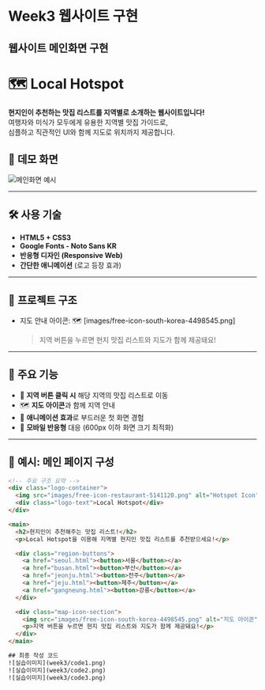 # Week3 웹사이트 구현

## 웹사이트 메인화면 구현

# 🗺️ Local Hotspot

**현지인이 추천하는 맛집 리스트를 지역별로 소개하는 웹사이트입니다!**  
여행자와 미식가 모두에게 유용한 지역별 맛집 가이드로,  
심플하고 직관적인 UI와 함께 지도로 위치까지 제공합니다.

## 📸 데모 화면

![메인화면 예시](images/screenshot-main.png) <!-- 필요 시 캡쳐 이미지 넣기 -->

---

## 🛠️ 사용 기술

- **HTML5 + CSS3**  
- **Google Fonts - Noto Sans KR**
- **반응형 디자인 (Responsive Web)**  
- **간단한 애니메이션** (로고 등장 효과)

---

## 📁 프로젝트 구조



- 지도 안내 아이콘:
  🗺️ [images/free-icon-south-korea-4498545.png]
  > 지역 버튼을 누르면 현지 맛집 리스트와 지도가 함께 제공돼요!


---

## 🧭 주요 기능

- 📍 **지역 버튼 클릭 시** 해당 지역의 맛집 리스트로 이동  
- 🗺️ **지도 아이콘**과 함께 지역 안내  
- 🎨 **애니메이션 효과**로 부드러운 첫 화면 경험  
- 📱 **모바일 반응형** 대응 (600px 이하 화면 크기 최적화)

---

## 📌 예시: 메인 페이지 구성

```html
<!-- 주요 구조 요약 -->
<div class="logo-container">
  <img src="images/free-icon-restaurant-5141120.png" alt="Hotspot Icon">
  <div class="logo-text">Local Hotspot</div>
</div>

<main>
  <h2>현지인이 추천해주는 맛집 리스트!</h2>
  <p>Local Hotspot을 이용해 지역별 현지인 맛집 리스트를 추천받으세요!</p>

  <div class="region-buttons">
    <a href="seoul.html"><button>서울</button></a>
    <a href="busan.html"><button>부산</button></a>
    <a href="jeonju.html"><button>전주</button></a>
    <a href="jeju.html"><button>제주</button></a>
    <a href="gangneung.html"><button>강릉</button></a>
  </div>

  <div class="map-icon-section">
    <img src="images/free-icon-south-korea-4498545.png" alt="지도 아이콘">
    <p>지역 버튼을 누르면 현지 맛집 리스트와 지도가 함께 제공돼요!</p>
  </div>
</main>

## 최종 작성 코드
![실습이미지](week3/code1.png)
![실습이미지](week3/code2.png)
![실습이미지](week3/code3.png)
